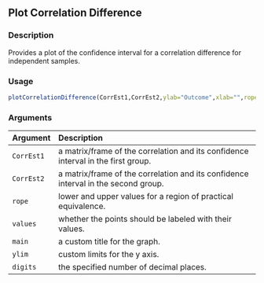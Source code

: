 ## Plot Correlation Difference

### Description

Provides a plot of the confidence interval for a correlation difference for independent samples.

### Usage

```r
plotCorrelationDifference(CorrEst1,CorrEst2,ylab="Outcome",xlab="",rope=NULL,values=TRUE,main=NULL,ylim=NULL,digits=3)
```

### Arguments

Argument | Description
:-- | :--
```CorrEst1``` | a matrix/frame of the correlation and its confidence interval in the first group.
```CorrEst2``` | a matrix/frame of the correlation and its confidence interval in the second group.
```rope``` | lower and upper values for a region of practical equivalence.
```values``` | whether the points should be labeled with their values.
```main``` | a custom title for the graph.
```ylim``` | custom limits for the y axis.
```digits``` | the specified number of decimal places.

